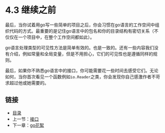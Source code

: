 # 4.3 继续之前

最后，当你试着用go写一些简单的项目之后，你会习惯在go语言的工作空间中组织代码的方式。最重要的是记住go语言中的包名和你的目录结构有密切关系（不仅仅在一个项目中，在整个工作空间都如此）。

go语言处理类型的可见性方法是简单有效的。也是一致的。还有一些内容我们没有介绍，例如常量和全局变量，但是不用担心，它们的可见性也是遵循同样的规则。

最后，如果你不熟悉go语言中的接口，你可能需要花一些时间去感受它们。无论如何，当你首次看见一个函数例如`io.Reader`之类，你会发现你自己感激作者不苛求超过他或她需要的。

## 链接

- [目录](directory.md)
- 上一节：[接口](4.2.md)
- 下一章：[go花絮](5.0.md)
